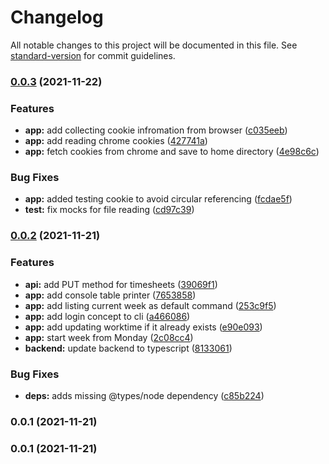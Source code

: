 # Changelog

All notable changes to this project will be documented in this file. See [standard-version](https://github.com/conventional-changelog/standard-version) for commit guidelines.

### [0.0.3](https://github.com/eficode/tscli/compare/v0.0.2...v0.0.3) (2021-11-22)


### Features

* **app:** add collecting cookie infromation from browser ([c035eeb](https://github.com/eficode/tscli/commit/c035eeb965737b219aa7becef2e26bad78220a86))
* **app:** add reading chrome cookies ([427741a](https://github.com/eficode/tscli/commit/427741ae1c91a3df844941c21216733070781adc))
* **app:** fetch cookies from chrome and save to home directory ([4e98c6c](https://github.com/eficode/tscli/commit/4e98c6cbe98b7fe43f9eb5ff6ea99930eb8fc162))


### Bug Fixes

* **app:** added testing cookie to avoid circular referencing ([fcdae5f](https://github.com/eficode/tscli/commit/fcdae5f6a0f08e06e966806f0761364d2b9aaaf4))
* **test:** fix mocks for file reading ([cd97c39](https://github.com/eficode/tscli/commit/cd97c390aad900d75ee867b7dbe639ca7790a762))

### [0.0.2](https://github.com/eficode/tscli/compare/v0.0.1...v0.0.2) (2021-11-21)


### Features

* **api:** add PUT method for timesheets ([39069f1](https://github.com/eficode/tscli/commit/39069f16ca64327065013a3c844707c8cc909271))
* **app:** add console table printer ([7653858](https://github.com/eficode/tscli/commit/76538588fc571fbb39186339c81c057135f90ead))
* **app:** add listing current week as default command ([253c9f5](https://github.com/eficode/tscli/commit/253c9f52e837910254f69a240200c0f819ab26c4))
* **app:** add login concept to cli ([a466086](https://github.com/eficode/tscli/commit/a4660866085b6bd93af2e9819f88fcb954a8e29e))
* **app:** add updating worktime if it already exists ([e90e093](https://github.com/eficode/tscli/commit/e90e093817280d4269660510daa3021e90c6e5c4))
* **app:** start week from Monday ([2c08cc4](https://github.com/eficode/tscli/commit/2c08cc488a60e7b67c37a9eb006f7a046201d222))
* **backend:** update backend to typescript ([8133061](https://github.com/eficode/tscli/commit/81330615bc19839cb49730895f6ecc12cd343c1d))


### Bug Fixes

* **deps:** adds missing @types/node dependency ([c85b224](https://github.com/eficode/tscli/commit/c85b2240a5c13cf47af7e206c07d63e0f0bb11b7))

### 0.0.1 (2021-11-21)

### 0.0.1 (2021-11-21)
